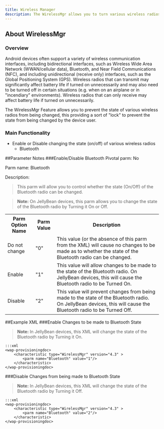 ```yaml
---
title: Wireless Manager
description: The WirelessMgr allows you to turn various wireless radios On or Off, like Bluetooth, GPRS, NFC, etc.
---
```

## About WirelessMgr

### Overview

Android devices often support a variety of wireless communication interfaces, including bidirectional interfaces, such as Wireless Wide Area Network (WWAN/cellular data), Bluetooth, and Near Field Communications (NFC), and including unidirectional (receive only) interfaces, such as the Global Positioning System (GPS). Wireless radios that can transmit may significantly affect battery life if turned on unnecessarily and may also need to be turned off in certain situations (e.g. when on an airplane or in "incendiary" environments). Wireless radios that can only receive may affect battery life if turned on unnecessarily.

The WirelessMgr Feature allows you to prevent the state of various wireless radios from being changed, this providing a sort of "lock" to prevent the state from being changed by the device user.

### Main Functionality

* Enable or Disable changing the state (on/off) of various wireless radios
	* Bluetooth

##Parameter Notes
###Enable/Disable Bluetooth
Pivotal parm: No

Parm name: Bluetooth

Description: 

>This parm will allow you to control whether the state (On/Off) of the Bluetooth radio can be changed.

>**Note:** On JellyBean devices, this parm allows you to change the state of the Bluetooth radio by Turning it On or Off. 

<div class="parm-table">
 <table>
	<tr>
		<th>Parm Option Name</th>
		<th>Parm Value</th>
		<th>Description</th>
	</tr>
  <tr>
    <td>Do not change</td>
    <td>"0"</td>
	<td>This value (or the absence of this parm from the XML) will cause no changes to be made as to whether the state of the Bluetooth radio can be changed.</td>
  </tr>
  <tr>
    <td>Enable</td>
    <td>"1"</td>
	<td>This value will allow changes to be made to the state of the Bluetooth radio. On JellyBean devices, this will cause the Bluetooth radio to be Turned On.</td>
  </tr>
  <tr>
    <td>Disable</td>
    <td>"2"</td>
	<td>This value will prevent changes from being made to the state of the Bluetooth radio. On JellyBean devices, this will cause the Bluetooth radio to be Turned Off.</td>
  </tr>
</table>
</div>	


##Example XML
###Enable Changes to be made to Bluetooth State

>**Note:** In JellyBean devices, this XML will change the state of the Bluetooth radio by Turning it On.

	:::xml
	<wap-provisioningdoc>
		<characteristic type="WirelessMgr" version="4.3" >
			<parm name="Bluetooth" value="1"/>
		</characteristic>
	</wap-provisioningdoc>

###Disable Changes from being made to Bluetooth State

>**Note:** In JellyBean devices, this XML will change the state of the Bluetooth radio by Turning it Off.

	:::xml
	<wap-provisioningdoc>
		<characteristic type="WirelessMgr" version="4.3" >
			<parm name="Bluetooth" value="2"/>
		</characteristic>
	</wap-provisioningdoc>
	

